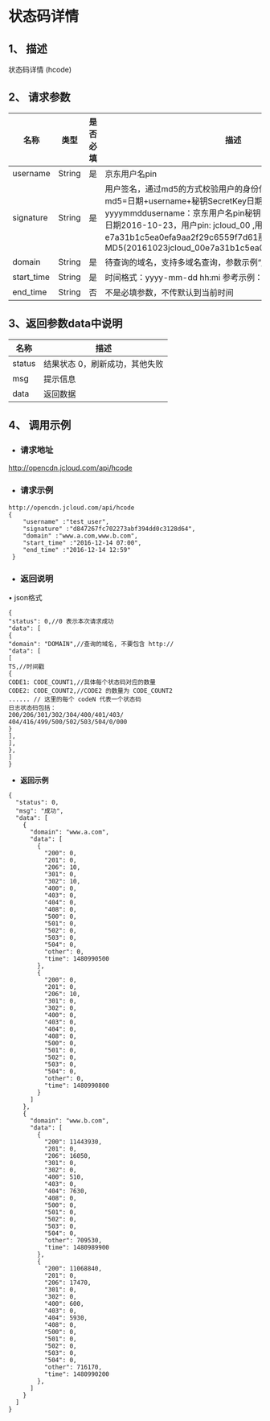 # **状态码详情**

## **1、** **描述**

状态码详情 (hcode)

## **2、 请求参数**

| **名称**   | **类型** | **是否必填** | **描述**                                                     |
| ---------- | -------- | ------------ | ------------------------------------------------------------ |
| username   | String   | 是           | 京东用户名pin                                                |
| signature  | String   | 是           | 用户签名，通过md5的方式校验用户的身份信息，保障信息安全。  md5=日期+username+秘钥SecretKey日期：格式为 yyyymmddusername：京东用户名pin秘钥：双方约定示例：比如当前日期2016-10-23，用户pin: jcloud_00 ,用户秘钥SecretKey   ：e7a31b1c5ea0efa9aa2f29c6559f7d61那签名为MD5(20161023jcloud_00e7a31b1c5ea0efa9aa2f29c6559f7d61) |
| domain     | String   | 是           | 待查询的域名，支持多域名查询，参数示例“www.a.com,www.b.com”  |
| start_time | String   | 是           | 时间格式：yyyy-mm-dd hh:mi 参考示例：2016-12-14 07:00        |
| end_time   | String   | 否           | 不是必填参数，不传默认到当前时间                             |

## 

## **3、返回参数data中说明**

| **名称** | **描述**                       |
| -------- | ------------------------------ |
| status   | 结果状态 0，刷新成功，其他失败 |
| msg      | 提示信息                       |
| data     | 返回数据                       |

## 

## **4、 调用示例**

- ### **请求地址**

http://opencdn.jcloud.com/api/hcode

- ### **请求示例**

```
http://opencdn.jcloud.com/api/hcode
{
    "username" :"test_user",
    "signature" :"d847267fc702273abf394dd0c3128d64",
    "domain" :"www.a.com,www.b.com",
    "start_time" :"2016-12-14 07:00",
    "end_time" :"2016-12-14 12:59"
 }
```

- ### **返回说明**

•        json格式

```
{
"status": 0,//0 表示本次请求成功
"data": [
{
"domain": "DOMAIN",//查询的域名, 不要包含 http://
"data": [
[
TS,//时间戳
{
CODE1: CODE_COUNT1,//具体每个状态码对应的数量
CODE2: CODE_COUNT2,//CODE2 的数量为 CODE_COUNT2
...... // 这里的每个 codeN 代表一个状态码
日志状态码包括：
200/206/301/302/304/400/401/403/
404/416/499/500/502/503/504/0/000
}
],
],
},
]
}
```

- **返回示例**

```
{
  "status": 0,
  "msg": "成功",
  "data": [
    {
      "domain": "www.a.com",
      "data": [
        {
          "200": 0,
          "201": 0,
          "206": 10,
          "301": 0,
          "302": 10,
          "400": 0,
          "403": 0,
          "404": 0,
          "408": 0,
          "500": 0,
          "501": 0,
          "502": 0,
          "503": 0,
          "504": 0,
          "other": 0,
          "time": 1480990500
        },
        {
          "200": 0,
          "201": 0,
          "206": 10,
          "301": 0,
          "302": 0,
          "400": 0,
          "403": 0,
          "404": 0,
          "408": 0,
          "500": 0,
          "501": 0,
          "502": 0,
          "503": 0,
          "504": 0,
          "other": 0,
          "time": 1480990800
        }
      ]
    },
    {
      "domain": "www.b.com",
      "data": [
        {
          "200": 11443930,
          "201": 0,
          "206": 16050,
          "301": 0,
          "302": 0,
          "400": 510,
          "403": 0,
          "404": 7630,
          "408": 0,
          "500": 0,
          "501": 0,
          "502": 0,
          "503": 0,
          "504": 0,
          "other": 709530,
          "time": 1480989900
        },
        {
          "200": 11068840,
          "201": 0,
          "206": 17470,
          "301": 0,
          "302": 0,
          "400": 600,
          "403": 0,
          "404": 5930,
          "408": 0,
          "500": 0,
          "501": 0,
          "502": 0,
          "503": 0,
          "504": 0,
          "other": 716170,
          "time": 1480990200
        },
      ]
    }
  ]
}
```

 